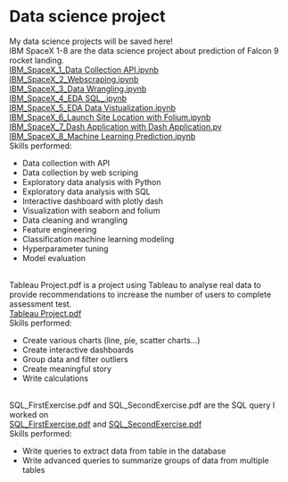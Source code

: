 # Data science project
My data science projects will be saved here!
<br>IBM SpaceX 1-8 are the data science project about prediction of Falcon 9 rocket landing.
<br>[IBM_SpaceX_1_Data Collection API.ipynb](https://github.com/JasonLau-98/My-DS-Project/blob/main/IBM_SpaceX_1_Data%20Collection%20API.ipynb)
<br>[IBM_SpaceX_2_Webscraping.ipynb](https://github.com/JasonLau-98/My-DS-Project/blob/main/IBM_SpaceX_2_Webscraping.ipynb)
<br>[IBM_SpaceX_3_Data Wrangling.ipynb](https://github.com/JasonLau-98/My-DS-Project/blob/main/IBM_SpaceX_3_Data%20Wrangling.ipynb)
<br>[IBM_SpaceX_4_EDA SQL_.ipynb](https://github.com/JasonLau-98/My-DS-Project/blob/main/IBM_SpaceX_4_EDA%20SQL_.ipynb)
<br>[IBM_SpaceX_5_EDA Data Vistualization.ipynb](https://github.com/JasonLau-98/My-DS-Project/blob/main/IBM_SpaceX_5_EDA%20Data%20Vistualization.ipynb)
<br>[IBM_SpaceX_6_Launch Site Location with Folium.ipynb](https://github.com/JasonLau-98/My-DS-Project/blob/main/IBM_SpaceX_6_Launch%20Site%20Location%20with%20Folium.ipynb)
<br>[IBM_SpaceX_7_Dash Application with Dash Application.py](https://github.com/JasonLau-98/My-DS-Project/blob/main/IBM_SpaceX_7_Dash%20Application%20with%20Dash%20Application.py)
<br>[IBM_SpaceX_8_Machine Learning Prediction.ipynb](https://github.com/JasonLau-98/My-DS-Project/blob/main/IBM_SpaceX_8_Machine%20Learning%20Prediction.ipynb)
<br>Skills performed:
- Data collection with API
- Data collection by web scriping
- Exploratory data analysis with Python
- Exploratory data analysis with SQL
- Interactive dashboard with plotly dash
- Visualization with seaborn and folium
- Data cleaning and wrangling
- Feature engineering
- Classification machine learning modeling
- Hyperparameter tuning
- Model evaluation

<br>Tableau Project.pdf is a project using Tableau to analyse real data to provide recommendations to increase the number of users to complete assessment test.
<br>[Tableau Project.pdf](https://github.com/JasonLau-98/My-DS-Project/blob/main/Tableau%20Project.pdf)
<br>Skills performed:
- Create various charts (line, pie, scatter charts...)
- Create interactive dashboards
- Group data and filter outliers
- Create meaningful story
- Write calculations

<br>SQL_FirstExercise.pdf and SQL_SecondExercise.pdf are the SQL query I worked on
<br>[SQL_FirstExercise.pdf](https://github.com/JasonLau-98/My-DS-Project/blob/main/SQL_FirstExercise.pdf) 
and [SQL_SecondExercise.pdf](https://github.com/JasonLau-98/My-DS-Project/blob/main/SQL_SecondExercise.pdf)
<br>Skills performed:
- Write queries to extract data from table in the database
- Write advanced queries to summarize groups of data from multiple tables
